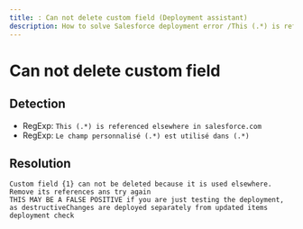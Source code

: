 ```yaml
---
title: : Can not delete custom field (Deployment assistant)
description: How to solve Salesforce deployment error /This (.*) is referenced elsewhere in salesforce.com/gm
---
```

<!-- markdownlint-disable MD013 -->
# Can not delete custom field

## Detection

- RegExp: `This (.*) is referenced elsewhere in salesforce.com`
- RegExp: `Le champ personnalisé (.*) est utilisé dans (.*)`

## Resolution

```shell
Custom field {1} can not be deleted because it is used elsewhere. Remove its references ans try again
THIS MAY BE A FALSE POSITIVE if you are just testing the deployment, as destructiveChanges are deployed separately from updated items deployment check
```
